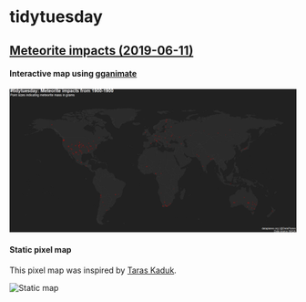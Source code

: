 # tidytuesday

## [Meteorite impacts (2019-06-11)](https://github.com/rfordatascience/tidytuesday/tree/master/data/2019/2019-06-11)

#### Interactive map using [gganimate](https://github.com/thomasp85/gganimate)
![Interactive map](https://raw.githubusercontent.com/lhehnke/tidytuesday/master/meteorite-impacts/meteorite_map_animated.gif)

#### Static pixel map 

This pixel map was inspired by [Taras Kaduk](https://taraskaduk.com/2017/11/26/pixel-maps/).

![Static map](https://raw.githubusercontent.com/lhehnke/tidytuesday/master/meteorite-impacts/meteorite_map.png)
